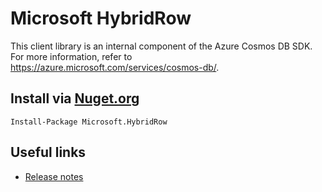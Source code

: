 # Microsoft HybridRow

This client library is an internal component of the Azure Cosmos DB SDK. 
For more information, refer to https://azure.microsoft.com/services/cosmos-db/.

## Install via [Nuget.org](https://www.nuget.org/packages/Microsoft.HybridRow/)

`Install-Package Microsoft.HybridRow`

## Useful links

- [Release notes](https://github.com/microsoft/HybridRow/blob/master/changelog.md)
